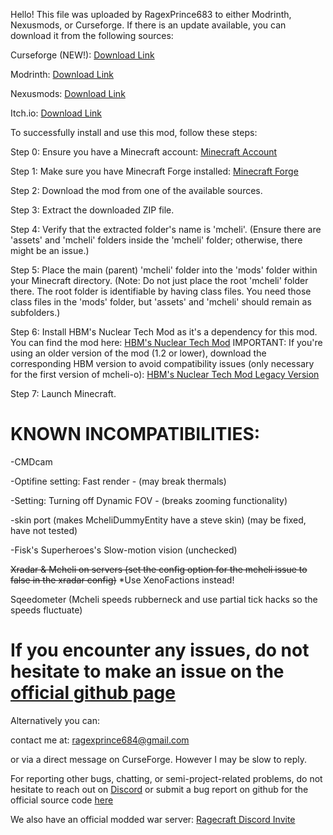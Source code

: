 Hello! This file was uploaded by RagexPrince683 to either Modrinth, Nexusmods, or Curseforge. If there is an update available, you can download it from the following sources:

Curseforge (NEW!): [Download Link](https://www.curseforge.com/minecraft/mc-mods/mcheli-overdrive-loader-mod)

Modrinth: [Download Link](https://modrinth.com/mod/mcheli-o)

Nexusmods: [Download Link](https://www.nexusmods.com/minecraft/mods/375)

Itch.io: [Download Link](https://ragexprince683.itch.io/mcheli-overdrive)

To successfully install and use this mod, follow these steps:



Step 0: Ensure you have a Minecraft account: [Minecraft Account](https://www.minecraft.net/en-us)


Step 1: Make sure you have Minecraft Forge installed: [Minecraft Forge](https://files.minecraftforge.net/)


Step 2: Download the mod from one of the available sources.


Step 3: Extract the downloaded ZIP file.


Step 4: Verify that the extracted folder's name is 'mcheli'. (Ensure there are 'assets' and 'mcheli' folders inside the 'mcheli' folder; otherwise, there might be an issue.)


Step 5: Place the main (parent) 'mcheli' folder into the 'mods' folder within your Minecraft directory. (Note: Do not just place the root 'mcheli' folder there. The root folder is identifiable by having class files. You need those class files in the 'mods' folder, but 'assets' and 'mcheli' should remain as subfolders.)


Step 6: Install HBM's Nuclear Tech Mod as it's a dependency for this mod. You can find the mod here: [HBM's Nuclear Tech Mod](https://github.com/HbmMods/Hbm-s-Nuclear-Tech-GIT) IMPORTANT: If you're using an older version of the mod (1.2 or lower), download the corresponding HBM version to avoid compatibility issues (only necessary for the first version of mcheli-o): [HBM's Nuclear Tech Mod Legacy Version](https://github.com/HbmMods/Hbm-s-Nuclear-Tech-GIT/releases/tag/1.0.27X3920)


Step 7: Launch Minecraft.



# KNOWN INCOMPATIBILITIES:

-CMDcam

-Optifine setting: Fast render - (may break thermals)

-Setting: Turning off Dynamic FOV - (breaks zooming functionality)

-skin port (makes McheliDummyEntity have a steve skin) (may be fixed, have not tested)

-Fisk's Superheroes's Slow-motion vision (unchecked)

~~Xradar & Mcheli on servers (set the config option for the mcheli issue to false in the xradar config)~~ *Use XenoFactions instead!

Sqeedometer (Mcheli speeds rubberneck and use partial tick hacks so the speeds fluctuate)




# If you encounter any issues, do not hesitate to make an issue on the [official github page](https://github.com/RagexPrince683/MCH-mocmaster/)

Alternatively you can:

contact me at: ragexprince684@gmail.com

or via a direct message on CurseForge. However I may be slow to reply.


For reporting other bugs, chatting, or semi-project-related problems, do not hesitate to reach out on [Discord](https://discord.gg/uQK6QF2TeA) or submit a bug report on github for the official source code [here](https://github.com/RagexPrince683/MCH-mocmaster)

We also have an official modded war server: [Ragecraft Discord Invite](https://discord.gg/EfrnP8WJtj)
